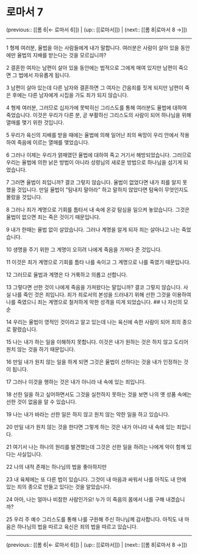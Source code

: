 # 로마서 7

(previous:: [[롬 6|← 로마서 6]]) | (up:: [[로마서]]) | (next:: [[롬 8|로마서 8 →]])

***




1 
형제 여러분, 율법을 아는 사람들에게 내가 말합니다. 여러분은 사람이 살아 있을 동안에만 율법의 지배를 받는다는 것을 모르십니까? 



2 
결혼한 여자는 남편이 살아 있을 동안에는 법적으로 그에게 매여 있지만 남편이 죽으면 그 법에서 자유롭게 됩니다. 



3 
남편이 살아 있는데 다른 남자와 결혼하면 그 여자는 간음죄를 짓게 되지만 남편이 죽은 후에는 다른 남자에게 시집을 가도 죄가 되지 않습니다. 



4 
형제 여러분, 그러므로 십자가에 못박히신 그리스도를 통해 여러분도 율법에 대하여 죽었습니다. 이것은 우리가 다른 분, 곧 부활하신 그리스도의 사람이 되어 하나님을 위해 열매를 맺기 위한 것입니다. 



5 
우리가 육신의 지배를 받을 때에는 율법에 의해 일어난 죄의 욕망이 우리 안에서 작용하여 죽음에 이르는 열매를 맺었습니다. 



6 
그러나 이제는 우리가 얽매였던 율법에 대하여 죽고 거기서 해방되었습니다. 그러므로 우리는 율법에 의한 낡은 방법이 아니라 성령님의 새로운 방법으로 하나님을 섬기게 되었습니다. 



7 
그러면 율법이 죄입니까? 결코 그렇지 않습니다. 율법이 없었다면 내가 죄를 알지 못했을 것입니다. 만일 율법이 "탐내지 말아라" 하고 말하지 않았다면 탐욕이 무엇인지도 몰랐을 것입니다. 



8 
그러나 죄가 계명으로 기회를 틈타서 내 속에 온갖 탐심을 일으켜 놓았습니다. 그것은 율법이 없으면 죄는 죽은 것이기 때문입니다. 



9 
내가 한때는 율법 없이 살았습니다. 그러나 계명을 알게 되자 죄는 살아나고 나는 죽었습니다. 



10 
생명을 주기 위한 그 계명이 오히려 나에게 죽음을 가져다 준 것입니다. 



11 
이것은 죄가 계명으로 기회를 틈타 나를 속이고 그 계명으로 나를 죽였기 때문입니다. 



12 
그러므로 율법과 계명은 다 거룩하고 의롭고 선합니다. 



13 
그렇다면 선한 것이 나에게 죽음을 가져왔다는 말입니까? 결코 그렇지 않습니다. 사실 나를 죽인 것은 죄입니다. 죄가 죄로서의 본성을 드러내기 위해 선한 그것을 이용하여 나를 죽였으니 죄는 계명으로 철저하게 악한 성격을 띠게 되었습니다. ## 나 자신의 모순 



14 
우리는 율법이 영적인 것이라고 알고 있는데 나는 육신에 속한 사람이 되어 죄의 종으로 팔렸습니다. 



15 
나는 내가 하는 일을 이해하지 못합니다. 이것은 내가 원하는 것은 하지 않고 도리어 원치 않는 것을 하기 때문입니다. 



16 
만일 내가 원치 않는 일을 하게 되면 그것은 율법이 선하다는 것을 내가 인정하는 것이 됩니다. 



17 
그러나 이것을 행하는 것은 내가 아니라 내 속에 있는 죄입니다. 



18 
선한 일을 하고 싶어하면서도 그것을 실천하지 못하는 것을 보면 나의 옛 성품 속에는 선한 것이 없음을 알 수 있습니다. 



19 
나는 내가 바라는 선한 일은 하지 않고 원치 않는 악한 일을 하고 있습니다. 



20 
만일 내가 원치 않는 것을 한다면 그렇게 하는 것은 내가 아니라 내 속에 있는 죄입니다. 



21 
여기서 나는 하나의 원리를 발견했는데 그것은 선한 일을 하려는 나에게 악이 함께 있다는 사실입니다. 



22 
나의 내적 존재는 하나님의 법을 좋아하지만 



23 
내 육체에는 또 다른 법이 있습니다. 그것이 내 마음과 싸워서 나를 아직도 내 안에 있는 죄의 종으로 만들고 있다는 것을 알았습니다. 



24 
아아, 나는 얼마나 비참한 사람인가요! 누가 이 죽음의 몸에서 나를 구해 내겠습니까? 



25 
우리 주 예수 그리스도를 통해 나를 구원해 주신 하나님께 감사합니다. 아직도 내 마음은 하나님의 법을 따르고 육신은 죄의 법을 따르고 있습니다.

***

(previous:: [[롬 6|← 로마서 6]]) | (up:: [[로마서]]) | (next:: [[롬 8|로마서 8 →]])
